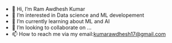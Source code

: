 - 👋 Hi, I’m Ram Awdhesh Kumar
- 👀 I’m interested in Data science and ML developement
- 🌱 I’m currently learning about ML and AI 
- 💞️ I’m looking to collaborate on ...
- 📫 How to reach me  via my email:kumarawdhesh17@gmail.com

<!---
kumarawdhesh/kumarawdhesh is a ✨ special ✨ repository because its `README.md` (this file) appears on your GitHub profile.
You can click the Preview link to take a look at your changes.
--->
